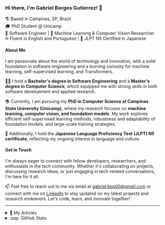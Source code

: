 ### Hi there, I'm Gabriel Borges Gutierrez! 🚀

🌎 Based in Campinas, SP, Brazil  
🎓 PhD Student @ Unicamp  
🔧 Software Engineer | 🤖 Machine Learning & Computer Vision Researcher  
🌐 Fluent in English and Portuguese | 🗾 JLPT N5 Certified in Japanese

#### About Me

I am passionate about the world of technology and innovation, with a solid foundation in software engineering and a burning curiosity for machine learning, self-supervised learning, and Transformers.  

👨‍🎓 I hold a **Bachelor's degree in Software Engineering** and a **Master's degree in Computer Science**, which equipped me with strong skills in both software development and applied research.  

📚 Currently, I am pursuing my **PhD in Computer Science at Campinas State University (Unicamp)**, where my research focuses on **machine learning, computer vision, and foundation models**. My work explores efficient self-supervised learning methods, robustness and adaptability of foundation models, and large-scale training strategies.  

🗾 Additionally, I hold the **Japanese Language Proficiency Test (JLPT) N5 certificate**, reflecting my ongoing interest in language and culture.  

#### Get in Touch

I'm always eager to connect with fellow developers, researchers, and enthusiasts in the tech community. Whether it's collaborating on projects, discussing research ideas, or just engaging in tech-related conversations, I'm here for it all.  

📫 Feel free to reach out to me via email at <gabriel.bgs00@gmail.com> or connect with me on [LinkedIn](https://www.linkedin.com/in/gabrielbgutierrez/) to stay updated on my latest projects and research endeavors. Let's code, learn, and innovate together!

---
<details>
  </br>
  <summary>📄 My Articles</summary>
  <ul>
    <li><a href="https://www.earthdoc.org/content/papers/10.3997/2214-4609.2024101294">Applying the Transformer Architecture for Semantic Segmentation of Seismic Facies</a></li>
  </ul>
</details>

<details>
  <br />
  <summary>:zap: GitHub Stats</summary>

  <img height="180" src="https://github-readme-stats.vercel.app/api?username=GabrielBG0&theme=tokyonight&show_icons=true&count_private=true" />
  <img height="180" src="https://github-readme-stats.vercel.app/api/top-langs/?username=GabrielBG0&layout=compact&theme=tokyonight&hide=jupyter%20notebook,ShaderLab&langs_count=8" />

</details>

